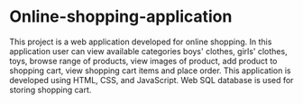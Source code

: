 # Online-shopping-application
This project is a web application developed for online shopping. In this application user can view available categories boys' clothes, girls' clothes, toys, browse range of products, view images of product, add product to shopping cart, view shopping cart items and place order. This application is developed using HTML, CSS, and JavaScript. Web SQL database is used for storing shopping cart.
